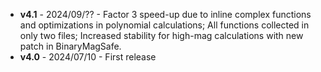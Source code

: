 -  **v4.1** - 2024/09/?? - Factor 3 speed-up due to inline complex functions and optimizations in polynomial calculations; All functions collected in only two files; Increased stability for high-mag calculations with new patch in BinaryMagSafe.
-  **v4.0** - 2024/07/10 - First release
